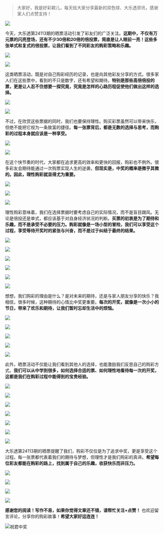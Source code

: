 > 大家好，我是好彩颖儿，每天给大家分享最新的双色球、大乐透资讯，感谢家人们点赞支持！

![](https://cdn.jsdelivr.net/gh/wangwenjie1314/PicCDN/2024-7-12/1720763627240-image.png)


今天，大乐透第24113期的晒票活动引发了彩友们的广泛关注。**这期中，不仅有万元票的闪亮登场，还有不少30倍和20倍的倍投票，简直是让人眼前一亮！这些多张单式和复式的倍投票，让我们看到了不同彩友的购彩策略和乐趣。**

![](https://cdn.jsdelivr.net/gh/wangwenjie1314/PicCDN/2024-9-27/1727420552614-image.png)


![](https://cdn.jsdelivr.net/gh/wangwenjie1314/PicCDN/2024-9-28/1727493686968-image.png)


这类晒票活动，既是对自己购彩经历的记录，也是向其他彩友分享的方式。很多家人们在这些票中，看到的不只是数字，还有希望和期待。**特别是那些高倍倍投的票，更是让人忍不住想要一探究竟，究竟是怎样的心路历程促使他们做出这样的选择。**


![](https://cdn.jsdelivr.net/gh/wangwenjie1314/PicCDN/2024-9-28/1727493692850-image.png)


![](https://cdn.jsdelivr.net/gh/wangwenjie1314/PicCDN/2024-9-28/1727493697747-image.png)


不过，在欣赏这些票据的同时，我们也要保持理性。购买彩票虽然可以带来快乐，但绝不能把它视为一条致富的捷径。**每一张票背后，都是无数的选择与思考，而购彩的过程本身就应该是一种享受。**



![](https://cdn.jsdelivr.net/gh/wangwenjie1314/PicCDN/2024-9-28/1727493755709-image.png)


![](https://cdn.jsdelivr.net/gh/wangwenjie1314/PicCDN/2024-9-28/1727493912246-image.png)


在这个快节奏的时代，大家都在追求更高的效率和更快的回报，购彩也不例外。很多彩友会期待能通过一次购票实现人生的逆袭，**但现实是，中奖的概率是微乎其微的。因此，理性购彩就显得尤为重要。**


![](https://cdn.jsdelivr.net/gh/wangwenjie1314/PicCDN/2024-9-28/1727493719278-image.png)


![](https://cdn.jsdelivr.net/gh/wangwenjie1314/PicCDN/2024-9-28/1727493841013-image.png)

![](https://cdn.jsdelivr.net/gh/wangwenjie1314/PicCDN/2024-9-28/1727493836345-image.png)


理性购彩意味着，我们在选择票据时要考虑自己的实际情况，而不是盲目跟风。无论是倍投还是单式，都应该基于对自身经济状况的判断。**买票的初衷是为了期待和乐趣，而不是承受不必要的压力。购彩就像是一场小型的冒险，我们可以享受这个过程，享受等待开奖时的紧张与兴奋，而不是过于纠结于最终的结果。**


![](https://cdn.jsdelivr.net/gh/wangwenjie1314/PicCDN/2024-9-28/1727493734369-image.png)


![](https://cdn.jsdelivr.net/gh/wangwenjie1314/PicCDN/2024-9-28/1727493820286-image.png)


![](https://cdn.jsdelivr.net/gh/wangwenjie1314/PicCDN/2024-9-28/1727493827595-image.png)


![](https://cdn.jsdelivr.net/gh/wangwenjie1314/PicCDN/2024-9-28/1727493872318-image.png)


![](https://cdn.jsdelivr.net/gh/wangwenjie1314/PicCDN/2024-9-28/1727493897061-image.png)

![](https://cdn.jsdelivr.net/gh/wangwenjie1314/PicCDN/2024-9-28/1727493932580-image.png)


想想，我们购彩的理由是什么？是对未来的期待，还是与家人朋友分享的快乐？我相信，很多时候，这种期待的心情比中奖更重要。**每次的开奖，就像是一次小小的节日，带来了欢乐和期待，让我们暂时忘却生活中的烦恼。**


![](https://cdn.jsdelivr.net/gh/wangwenjie1314/PicCDN/2024-9-28/1727493780494-image.png)

![](https://cdn.jsdelivr.net/gh/wangwenjie1314/PicCDN/2024-9-28/1727493787578-image.png)


![](https://cdn.jsdelivr.net/gh/wangwenjie1314/PicCDN/2024-9-28/1727493811484-image.png)


![](https://cdn.jsdelivr.net/gh/wangwenjie1314/PicCDN/2024-9-28/1727493867169-image.png)

![](https://cdn.jsdelivr.net/gh/wangwenjie1314/PicCDN/2024-9-28/1727493902182-image.png)


此外，晒票活动不仅能让我们看到其他人的选择，也能激励我们反思自己的购彩方式。**我们可以从中学到很多，如何选择合适的票、如何理性地看待每一次的开奖，这都是我们在购彩过程中能得到的宝贵经验。**

![](https://cdn.jsdelivr.net/gh/wangwenjie1314/PicCDN/2024-9-28/1727493890520-image.png)


![](https://cdn.jsdelivr.net/gh/wangwenjie1314/PicCDN/2024-9-28/1727493745658-image.png)


![](https://cdn.jsdelivr.net/gh/wangwenjie1314/PicCDN/2024-9-28/1727493942005-image.png)

![](https://cdn.jsdelivr.net/gh/wangwenjie1314/PicCDN/2024-9-28/1727493774163-image.png)


![](https://cdn.jsdelivr.net/gh/wangwenjie1314/PicCDN/2024-9-28/1727493798983-image.png)

![](https://cdn.jsdelivr.net/gh/wangwenjie1314/PicCDN/2024-9-28/1727493852423-image.png)


![](https://cdn.jsdelivr.net/gh/wangwenjie1314/PicCDN/2024-9-28/1727493804704-image.png)

大乐透第24113期的晒票提醒了我们，购彩不仅仅是为了追求中奖，更是享受这个过程。每一张票都代表着我们的期待与梦想，但理性才是我们购彩的真谛。**希望每位彩友都能在购彩的路上，找到属于自己的乐趣，收获快乐而非压力。**


![](https://cdn.jsdelivr.net/gh/wangwenjie1314/PicCDN/2024-9-28/1727493921487-image.png)


![](https://cdn.jsdelivr.net/gh/wangwenjie1314/PicCDN/2024-9-28/1727493793408-image.png)

![](https://cdn.jsdelivr.net/gh/wangwenjie1314/PicCDN/2024-9-28/1727493861255-image.png)


![](https://cdn.jsdelivr.net/gh/wangwenjie1314/PicCDN/2024-9-28/1727493711242-image.png)


**感谢您的阅读！写作不易，如果你觉得文章还不错，请帮忙关注+点赞！** 也欢迎留言评论，分享你的购彩故事！**希望大家好运连连！**


![祝君中奖](https://cdn.jsdelivr.net/gh/wangwenjie1314/PicCDN/2024-9-28/1727494108080-image.png)
